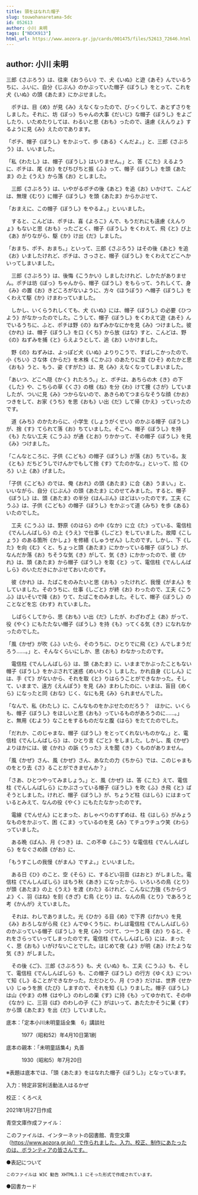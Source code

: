 ```yaml
---
title: 頭をはなれた帽子
slug: touwohanaretama-5dc
id: 052613
author: 小川 未明
tags: ["NDCK913"]
html_url: https://www.aozora.gr.jp/cards/001475/files/52613_72646.html
---
```


## author: 小川 未明

三郎《さぶろう》は、往来《おうらい》で、犬《いぬ》と遊《あそ》んでいるうちに、ふいに、自分《じぶん》のかぶっていた帽子《ぼうし》をとって、これを犬《いぬ》の頭《あたま》にかぶせました。

　ポチは、目《め》が見《み》えなくなったので、びっくりして、あとずさりをしました。それに、坊《ぼっ》ちゃんの大事《だいじ》な帽子《ぼうし》をよごしたり、いためたりしては、わるいと思《おも》ったので、遠慮《えんりょ》するように見《み》えたのであります。

「ポチ、帽子《ぼうし》をかぶって、歩《ある》くんだよ。」と、三郎《さぶろう》は、いいました。

「私《わたし》は、帽子《ぼうし》はいりません。」と、答《こた》えるように、ポチは、尾《お》をぴちぴちと振《ふ》って、帽子《ぼうし》を頭《あたま》の上《うえ》から落《お》としました。

　三郎《さぶろう》は、いやがるポチの後《あと》を追《お》いかけて、こんどは、無理《むり》に帽子《ぼうし》を頭《あたま》からかぶせて、

「おまえに、この帽子《ぼうし》をやるよ。」といいました。

　すると、こんどは、ポチは、喜《よろこ》んで、もうだれにも遠慮《えんりょ》もないと思《おも》ったごとく、帽子《ぼうし》をくわえて、飛《と》び上《あ》がりながら、駆《か》け出《だ》しました。

「おまち、ポチ、おまち。」といって、三郎《さぶろう》はその後《あと》を追《お》いましたけれど、ポチは、さっさと、帽子《ぼうし》をくわえてどこへかいってしまいました。

　三郎《さぶろう》は、後悔《こうかい》しましたけれど、しかたがありません。ポチは坊《ぼっ》ちゃんから、帽子《ぼうし》をもらって、うれしくて、身《み》の置《お》きどころがないように、方々《ほうぼう》へ帽子《ぼうし》をくわえて駆《か》けまわっていました。

　しかし、いくらうれしくても、犬《いぬ》には、帽子《ぼうし》の必要《ひつよう》がなかったのでした。こうして、帽子《ぼうし》をくわえて遊《あそ》んでいるうちに、ふと、ポチは野《の》ねずみかなにかを見《み》つけました。彼《かれ》は、帽子《ぼうし》を口《くち》から放《はな》すと、こんどは、野《の》ねずみを捕《と》らえようとして、追《お》いかけました。

　野《の》ねずみは、よっぽど犬《いぬ》よりりこうで、すばしこかったので、小《ちい》さな体《からだ》を木株《こかぶ》のあたりに潜《ひそ》めたかと思《おも》うと、もう、姿《すがた》は、見《み》えなくなってしまいました。

「あいつ、どこへ隠《かく》れたろう。」と、ポチは、あちらの木《き》の下《した》や、こちらの草《くさ》の根《ね》を分《わ》けて捜《さが》していましたが、ついに見《み》つからないので、あきらめてつまらなそうな顔《かお》つきをして、お家《うち》を思《おも》い出《だ》して帰《かえ》っていったのです。

　道《みち》のかたわらに、小学生《しょうがくせい》のかぶる帽子《ぼうし》が、捨《す》てられて落《お》ちていました。そこへ、帽子《ぼうし》を持《も》たない工夫《こうふ》が通《とお》りかかって、その帽子《ぼうし》を見《み》つけました。

「こんなところに、子供《こども》の帽子《ぼうし》が落《お》ちている。友《とも》だちどうしでけんかでもして捨《す》てたのかな。」といって、拾《ひろ》い上《あ》げました。

「子供《こども》のでは、俺《おれ》の頭《あたま》に合《あ》うまい。」と、いいながら、自分《じぶん》の頭《あたま》にのせてみました。すると、帽子《ぼうし》は、頭《あたま》の半分《はんぶん》ほどはいったのです。工夫《こうふ》は、子供《こども》の帽子《ぼうし》をかぶって道《みち》を歩《ある》いたのでした。

　工夫《こうふ》は、野原《のはら》の中《なか》に立《た》っている、電信柱《でんしんばしら》の上《うえ》で仕事《しごと》をしていました。故障《こしょう》のある箇所《かしょ》を修繕《しゅうぜん》したのです。しかし、下《した》を向《む》くと、ちょっと頭《あたま》にかかっている帽子《ぼうし》が、なんだか落《お》ちそうな気《き》がして、気《き》にかかったので、彼《かれ》は、頭《あたま》から帽子《ぼうし》を取《と》って、電信柱《でんしんばしら》のいただきにかぶせておいたのです。

　彼《かれ》は、たばこをのみたいと思《おも》ったけれど、我慢《がまん》をしていました。そのうちに、仕事《しごと》が終《お》わったので、工夫《こうふ》はいそいで降《お》りて、たばこをのみました。そして、帽子《ぼうし》のことなどを忘《わす》れていました。

　しばらくしてから、思《おも》い出《だ》したが、わざわざ上《あ》がって、役《やく》にもたたない帽子《ぼうし》を持《も》ってくる気《き》になれなかったのでした。

「風《かぜ》が吹《ふ》いたら、そのうちに、ひとりでに飛《と》んでしまうだろう……。」と、そんなくらいにしか、思《おも》わなかったのです。

　電信柱《でんしんばしら》は、頭《あたま》に、いままでかぶったこともない帽子《ぼうし》をかぶされて迷惑《めいわく》しました。かれ自身《じしん》には、手《て》がないから、それを取《と》りはらうことができなかった。そして、いままで、遠方《えんぽう》を見《み》まわしたのに、いまは、盲目《めくら》になったと同《おな》じく、なにも見《み》られませんでした。

「なんで、私《わたし》に、こんなものをかぶせたのだろう？　ほかに、いくらも、帽子《ぼうし》をほしいと思《おも》っているものがあろうのに……。」と、無用《むよう》なことをするものだなと腹《はら》をたてたのでした。

「だれか、このじゃまな、帽子《ぼうし》をとってくれないものかな。」と、電信柱《でんしんばしら》は、ひとり言《ごと》をしました。しかし、風《かぜ》よりほかには、彼《かれ》の訴《うった》えを聞《き》くものがありません。

「風《かぜ》さん、風《かぜ》さん、あなたの力《ちから》では、このじゃまものをとり去《さ》ることができませんか？」

「さあ、ひとつやってみましょう。」と、風《かぜ》は、答《こた》えて、電信柱《でんしんばしら》にかぶさっている帽子《ぼうし》を吹《ふ》き飛《と》ばそうとしました。けれど、帽子《ぼうし》が、ちょうど柱《はしら》にはまっているとみえて、なんの役《やく》にもたたなかったのです。

　電線《でんせん》にとまった、おしゃべりのすずめは、柱《はしら》がみょうなものをかぶって、困《こま》っているのを見《み》てチュウチュウ笑《わら》っていました。

　ある晩《ばん》、月《つき》は、この不幸《ふこう》な電信柱《でんしんばしら》をなぐさめ顔《がお》に、

「もうすこしの我慢《がまん》ですよ。」といいました。

　ある日《ひ》のこと、空《そら》に、するどい羽音《はおと》がしました。電信柱《でんしんばしら》はもう秋《あき》になったから、いろいろの鳥《とり》が頭《あたま》の上《うえ》を渡《わた》るけれど、こんなに力強《ちからづよ》く、羽《はね》を刻《きざ》む鳥《とり》は、なんの鳥《とり》であろうと考《かんが》えていました。

　それは、わしでありました。光《ひか》る目《め》で下界《げかい》を見《み》おろしながら飛《と》んでゆくうちに、わしは電信柱《でんしんばしら》のかぶっている帽子《ぼうし》を見《み》つけて、つーうと降《お》りると、それをさらっていってしまったのです。電信柱《でんしんばしら》には、まったく、思《おも》いがけないことでした。はじめて夜《よ》が明《あ》けたような気《き》がしました。

　その後《ご》、三郎《さぶろう》も、犬《いぬ》も、工夫《こうふ》も、そして、電信柱《でんしんばしら》も、この帽子《ぼうし》の行方《ゆくえ》について知《し》ることができなかった。ただひとり、月《つき》だけは、世界《せかい》じゅうを旅《たび》しますので、それを知《し》りました。帽子《ぼうし》は山《やま》の林《はやし》のわしの巣《す》に持《も》ってゆかれて、その中《なか》に、三羽《ば》のわしの子《こ》がはいって、あたたかそうに巣《す》から頭《あたま》を出《だ》していました。













底本：「定本小川未明童話全集　6」講談社

　　　1977（昭和52）年4月10日第1刷

底本の親本：「未明童話集4」丸善

　　　1930（昭和5）年7月20日

※表題は底本では、「頭《あたま》をはなれた帽子《ぼうし》」となっています。

入力：特定非営利活動法人はるかぜ

校正：くろべえ

2021年1月27日作成

青空文庫作成ファイル：

このファイルは、インターネットの図書館、青空文庫（https://www.aozora.gr.jp/）で作られました。入力、校正、制作にあたったのは、ボランティアの皆さんです。











●表記について


	このファイルは W3C 勧告 XHTML1.1 にそった形式で作成されています。







●図書カード